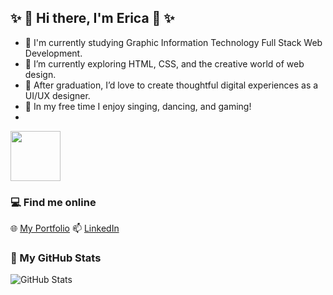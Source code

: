 ## ✨ 👋 Hi there, I'm Erica 👋 ✨

<!--
**eriperri/eriperri** is a ✨ _special_ ✨ repository because its `README.md` (this file) appears on your GitHub profile.-->

- 🔭 I'm currently studying Graphic Information Technology Full Stack Web Development.  
- 🌱 I’m currently exploring HTML, CSS, and the creative world of web design.  
- 🎯 After graduation, I’d love to create thoughtful digital experiences as a UI/UX designer.  
- 👯 In my free time I enjoy singing, dancing, and gaming!
- 
<img src="https://media0.giphy.com/media/v1.Y2lkPTc5MGI3NjExODdpZjQ1djZ0NmN0NDl5Mm11MW02NWs5bTY4ZHh5ZzQ2cjF2MDZicSZlcD12MV9pbnRlcm5hbF9naWZfYnlfaWQmY3Q9cw/cmCEsJZHYBPels360q/giphy.gif" width="80"/>

### 💻 Find me online
🌐 [My Portfolio](https://ericaperri.my.canva.site/erica-perri-portfolio)
📫 [LinkedIn](https://www.linkedin.com/in/erica-perri)

### 🤖 My GitHub Stats
![GitHub Stats](https://github-readme-stats.vercel.app/api?username=eriperri&show_icons=true)
